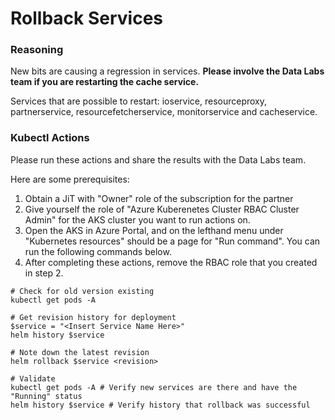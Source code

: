 # Rollback Services

### Reasoning
New bits are causing a regression in services. **Please involve the Data Labs team if you are restarting the cache service.**

Services that are possible to restart: ioservice, resourceproxy, partnerservice, resourcefetcherservice, monitorservice and cacheservice.

### Kubectl Actions
Please run these actions and share the results with the Data Labs team.

Here are some prerequisites:
1. Obtain a JiT with "Owner" role of the subscription for the partner
2. Give yourself the role of "Azure Kuberenetes Cluster RBAC Cluster Admin" for the AKS cluster you want to run actions on.
3. Open the AKS in Azure Portal, and on the lefthand menu under "Kubernetes resources" should be a page for "Run command". You can run the following commands below.
4. After completing these actions, remove the RBAC role that you created in step 2.

```
# Check for old version existing
kubectl get pods -A

# Get revision history for deployment
$service = "<Insert Service Name Here>"
helm history $service

# Note down the latest revision
helm rollback $service <revision>

# Validate
kubectl get pods -A # Verify new services are there and have the "Running" status
helm history $service # Verify history that rollback was successful
```
